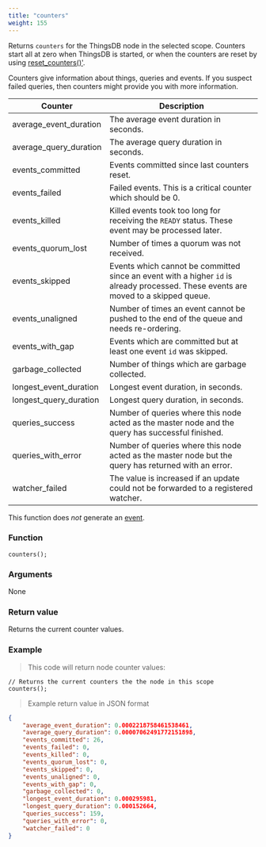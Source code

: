 ```yaml
---
title: "counters"
weight: 155
---
```


Returns `counters` for the ThingsDB node in the selected scope. Counters start all at zero when ThingsDB
is started, or when the counters are reset by using [reset_counters()'](../../node-api/reset_counters).

Counters give information about things, queries and events. If you suspect failed queries, then
counters might provide you with more information.

Counter | Description
------- | -----------
average_event_duration | The average event duration in seconds.
average_query_duration | The average query duration in seconds.
events_committed | Events committed since last counters reset.
events_failed | Failed events. This is a critical counter which should be 0.
events_killed | Killed events took too long for receiving the `READY` status. These event may be processed later.
events_quorum_lost | Number of times a quorum was not received.
events_skipped | Events which cannot be committed since an event with a higher `id` is already processed. These events are moved to a skipped queue.
events_unaligned | Number of times an event cannot be pushed to the end of the queue and needs re-ordering.
events_with_gap | Events which are committed but at least one event `id` was skipped.
garbage_collected | Number of things which are garbage collected.
longest_event_duration | Longest event duration, in seconds.
longest_query_duration | Longest query duration, in seconds.
queries_success | Number of queries where this node acted as the master node and the query has successful finished.
queries_with_error | Number of queries where this node acted as the master node but the query has returned with an error.
watcher_failed | The value is increased if an update could not be forwarded to a registered watcher.


This function does *not* generate an [event](../../overview/events).

### Function
`counters();`

### Arguments
None

### Return value
Returns the current counter values.

### Example

> This code will return node counter values:

```thingsdb,should_pass,@n
// Returns the current counters the the node in this scope
counters();
```

> Example return value in JSON format

```json
{
    "average_event_duration": 0.0002218758461538461,
    "average_query_duration": 0.00007062491772151898,
    "events_committed": 26,
    "events_failed": 0,
    "events_killed": 0,
    "events_quorum_lost": 0,
    "events_skipped": 0,
    "events_unaligned": 0,
    "events_with_gap": 0,
    "garbage_collected": 0,
    "longest_event_duration": 0.000295981,
    "longest_query_duration": 0.000152664,
    "queries_success": 159,
    "queries_with_error": 0,
    "watcher_failed": 0
}
```
